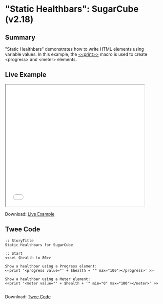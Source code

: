 # "Static Healthbars": SugarCube (v2.18)

## Summary

"Static Healthbars" demonstrates how to write HTML elements using variable values. In this example, the [&lt;&lt;print&gt;&gt;](http://www.motoslave.net/sugarcube/2/docs/#macros-macro-print) macro is used to create &lt;progress&gt; and &lt;meter&gt; elements.

## Live Example

<section>
<iframe src="sugarcube_statichealthbars_example.html" height=400 width=90%></iframe>


Download: <a href="sugarcube_statichealthbars_example.html" target="_blank">Live Example</a>
</section>

## Twee Code

```
:: StoryTitle
Static Healthbars for SugarCube

:: Start
<<set $health to 80>>

Show a healthbar using a Progress element:
<<print '<progress value="' + $health + '" max="100"></progress>' >>

Show a healthbar using a Meter element:
<<print '<meter value="' + $health + '" min="0" max="100"></meter>' >>


```

Download: <a href="sugarcube_statichealthbars_twee.txt" target="_blank">Twee Code</a>
